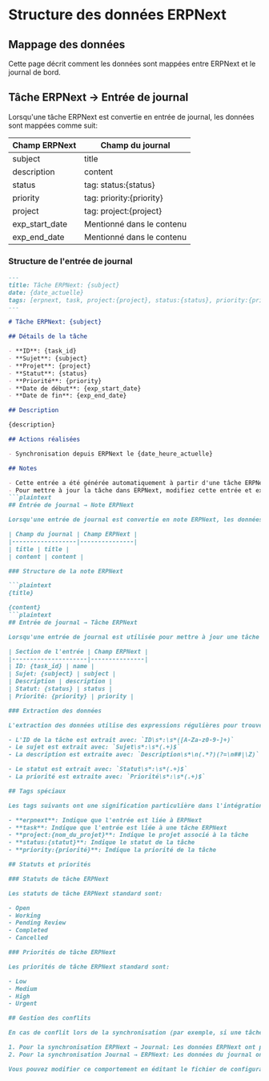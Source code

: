 # Structure des données ERPNext

## Mappage des données

Cette page décrit comment les données sont mappées entre ERPNext et le journal de bord.

## Tâche ERPNext → Entrée de journal

Lorsqu'une tâche ERPNext est convertie en entrée de journal, les données sont mappées comme suit:

| Champ ERPNext | Champ du journal |
|---------------|------------------|
| subject | title |
| description | content |
| status | tag: status:{status} |
| priority | tag: priority:{priority} |
| project | tag: project:{project} |
| exp_start_date | Mentionné dans le contenu |
| exp_end_date | Mentionné dans le contenu |

### Structure de l'entrée de journal

```markdown
---
title: Tâche ERPNext: {subject}
date: {date_actuelle}
tags: [erpnext, task, project:{project}, status:{status}, priority:{priority}]
---

# Tâche ERPNext: {subject}

## Détails de la tâche

- **ID**: {task_id}
- **Sujet**: {subject}
- **Projet**: {project}
- **Statut**: {status}
- **Priorité**: {priority}
- **Date de début**: {exp_start_date}
- **Date de fin**: {exp_end_date}

## Description

{description}

## Actions réalisées

- Synchronisation depuis ERPNext le {date_heure_actuelle}

## Notes

- Cette entrée a été générée automatiquement à partir d'une tâche ERPNext.
- Pour mettre à jour la tâche dans ERPNext, modifiez cette entrée et exécutez la synchronisation vers ERPNext.
```plaintext
## Entrée de journal → Note ERPNext

Lorsqu'une entrée de journal est convertie en note ERPNext, les données sont mappées comme suit:

| Champ du journal | Champ ERPNext |
|------------------|---------------|
| title | title |
| content | content |

### Structure de la note ERPNext

```plaintext
{title}

{content}
```plaintext
## Entrée de journal → Tâche ERPNext

Lorsqu'une entrée de journal est utilisée pour mettre à jour une tâche ERPNext, les données sont extraites comme suit:

| Section de l'entrée | Champ ERPNext |
|---------------------|---------------|
| ID: {task_id} | name |
| Sujet: {subject} | subject |
| Description | description |
| Statut: {status} | status |
| Priorité: {priority} | priority |

### Extraction des données

L'extraction des données utilise des expressions régulières pour trouver les informations dans l'entrée de journal:

- L'ID de la tâche est extrait avec: `ID\s*:\s*([A-Za-z0-9-]+)`
- Le sujet est extrait avec: `Sujet\s*:\s*(.+)$`
- La description est extraite avec: `Description\s*\n(.*?)(?=\n##|\Z)`

- Le statut est extrait avec: `Statut\s*:\s*(.+)$`
- La priorité est extraite avec: `Priorité\s*:\s*(.+)$`

## Tags spéciaux

Les tags suivants ont une signification particulière dans l'intégration ERPNext:

- **erpnext**: Indique que l'entrée est liée à ERPNext
- **task**: Indique que l'entrée est liée à une tâche ERPNext
- **project:{nom_du_projet}**: Indique le projet associé à la tâche
- **status:{statut}**: Indique le statut de la tâche
- **priority:{priorité}**: Indique la priorité de la tâche

## Statuts et priorités

### Statuts de tâche ERPNext

Les statuts de tâche ERPNext standard sont:

- Open
- Working
- Pending Review
- Completed
- Cancelled

### Priorités de tâche ERPNext

Les priorités de tâche ERPNext standard sont:

- Low
- Medium
- High
- Urgent

## Gestion des conflits

En cas de conflit lors de la synchronisation (par exemple, si une tâche a été modifiée à la fois dans ERPNext et dans le journal), la stratégie suivante est appliquée:

1. Pour la synchronisation ERPNext → Journal: Les données ERPNext ont priorité
2. Pour la synchronisation Journal → ERPNext: Les données du journal ont priorité

Vous pouvez modifier ce comportement en éditant le fichier de configuration de l'intégration.
